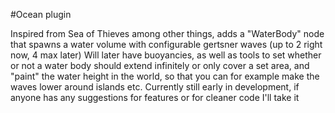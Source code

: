 #Ocean plugin

Inspired from Sea of Thieves among other things, adds a "WaterBody" node that spawns a water volume with configurable gertsner waves (up to 2 right now, 4 max later) 
Will later have buoyancies, as well as tools to set whether or not a water body should extend infinitely or only cover a set area, and "paint" the water height in the world, so that you can for example make the waves lower around islands etc.
Currently still early in development, if anyone has any suggestions for features or for cleaner code I'll take it
